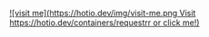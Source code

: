 [![visit me](https://hotio.dev/img/visit-me.png Visit https://hotio.dev/containers/requestrr or click me!)](https://hotio.dev/containers/requestrr)
